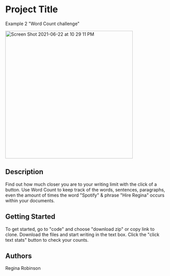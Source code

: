 # Project Title
Example 2 "Word Count challenge"


<img width="399" alt="Screen Shot 2021-06-22 at 10 29 11 PM" src="https://user-images.githubusercontent.com/78179566/123027361-b5544800-d3ab-11eb-8e12-1aa431a32ef4.png">

## Description

Find out how much closer you are to your writing limit with the click of a button. Use Word Count to keep track of the words, sentences, paragraphs, even the amount of times the word "Spotify" & phrase "Hire Regina" occurs within your documents. 

## Getting Started

To get started, go to "code" and choose "download zip" or copy link to clone. Download the files and start writing in the text box. Click the "click text stats" button to check your counts.

## Authors

Regina Robinson
